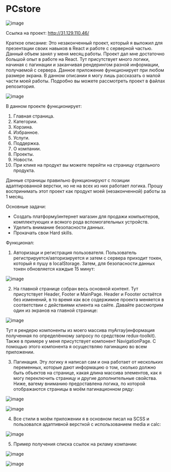 # PCstore

![image](https://github.com/Aleksandr-Khokhrin/MyStore/assets/147053338/4bb1f1d2-b2ed-4478-a4dc-9fd11df983fe)

Ссылка на проект: http://31.129.110.46/

Краткое описание: Это незаконченный проект, который я выложил для презентации своих навыков в React и работе с серверной частью. Данный объем занял у меня месяц работы. Проект дал мне достаточно большой опыт в работе на React. Тут присутствует много логики, начиная с пагинации и заканчивая рендерингом разной информации, получаемой с сервера. Данное приложение функционирует при любом размере экрана. В данном описании я могу лишь рассказать о малой части моей работы. Подробно вы можете рассмотреть проект в файлах репозитория. 

![image](https://github.com/Aleksandr-Khokhrin/MyStore/assets/147053338/64e01555-11db-4db1-9e15-4d59e5ae18ec)

В данном проекте функционирует:
1. Главная страница.
2. Категории.
3. Корзина.
4. Избранное.
5. Услуги.
6. Поддержка.
7. О компании.
8. Проекты.
9. Новости.
10. При клике на продукт вы можете перейти на страницу отдельного продукта.

Данные страницы правильно функционируют с позиции адаптированной верстки, но не на всех из них работает логика. 
Прошу воспринимать этот проект как продукт моей (незаконченной) работы за 1 месяц. 

Основные задачи: 
- Создать платформу/интернет магазин для продажи компьютеров, комплектующих и всякого рода вспомогательных устройств.
- Уделить внимание безопасности данных.
- Прокачать свои Hard skills.

Функционал: 
1. Авторизаци и регистрация пользователя. Пользователь регистрируется/авторизируется и затем с сервера приходит токен, который я пушу в localStorage. Затем, для безопасности данных токен обновляется каждые 15 минут:

![image](https://github.com/Aleksandr-Khokhrin/MyStore/assets/147053338/851e4f83-b06f-4127-a182-3f3f65a025f6)

2. На главной странице собран весь основной контент. Тут присутствует Header, Footer и MainPage. Header и Foooter остаётся без изменений, в то время как все содержимое проекта меняется в соответствии с действиями клиента на сайте. Давайте рассмотрим один из экранов на главной странице:


![image](https://github.com/Aleksandr-Khokhrin/MyStore/assets/147053338/97cd628b-c481-4d6a-9b82-6f65c3a4c774)

Тут я рендерю компоненты из моего массива myArray(информация полученная по определённому запросу по средством redux-toolkit). Также в примере у меня присутствует компонент NavigationPage. С помощью этого компонента я осуществляю пагинацию во всем приложении.

3. Пагинация. Эту логику я написал сам и она работает от нескольких переменных, которые дают информацию о том, сколько должно быть объектов на странице, какая длина массива элементов, как я могу переключить страницу и другие дополнительные свойства. Ниже, вагему вниманию предоставлена логика, по которой отображаются страницы в моём пагинационном ряду:

![image](https://github.com/Aleksandr-Khokhrin/MyStore/assets/147053338/448066eb-6e09-45e0-81f9-cc96d72bb9d7)

![image](https://github.com/Aleksandr-Khokhrin/MyStore/assets/147053338/cc5f3178-5d52-4a49-8ae1-bd4bda5b867b)

4. Все стили в моём приложении я в основном писал на SCSS и пользовался адаптивной версткой с использованием media и calc:

![image](https://github.com/Aleksandr-Khokhrin/MyStore/assets/147053338/9e629813-cd8d-4be4-bac2-9cacc000fce5)

5. Пример получения списка ссылок на ркламу компании:


![image](https://github.com/Aleksandr-Khokhrin/MyStore/assets/147053338/066b376a-9e49-4be8-b98a-411736828207)





 

![image](https://github.com/Aleksandr-Khokhrin/MyForumApp_react-front/assets/147053338/d1421d97-c486-45f4-b34f-5faede758ca4)
